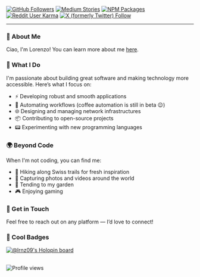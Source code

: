 [![GitHub Followers](https://img.shields.io/github/followers/LRNZ09)](https://github.com/LRNZ09?tab=followers) [![Medium Stories](https://img.shields.io/badge/dynamic/xml?url=https%3A%2F%2Fmedium.com%2Ffeed%2F%40LRNZ09&query=count(%2F%2Fitem)&style=social&logo=medium&label=Stories)](https://medium.com/@LRNZ09) [![NPM Packages](https://img.shields.io/badge/dynamic/json?url=https%3A%2F%2Fapi.npms.io%2Fv2%2Fsearch%3Fq%3Dmaintainer%3ALRNZ09&query=%24.total&style=social&logo=npm&label=Packages)](https://www.npmjs.com/~lrnz09?activeTab=packages) [![Reddit User Karma](https://img.shields.io/reddit/user-karma/combined/LRNZ09)](https://www.reddit.com/user/LRNZ09) [![X (formerly Twitter) Follow](https://img.shields.io/twitter/follow/LRNZ09)](https://x.com/LRNZ09)

---

### 👋 About Me

Ciao, I'm Lorenzo! You can learn more about me [here](https://lorenzopieri.dev).

### 🧰 What I Do

I'm passionate about building great software and making technology more accessible.
Here’s what I focus on:

- ⚡️ Developing robust and smooth applications
- 🤖 Automating workflows (coffee automation is still in beta 😉)
- 🌐 Designing and managing network infrastructures
- 📦 Contributing to open-source projects
- 📟 Experimenting with new programming languages

### 🌍 Beyond Code

When I'm not coding, you can find me:

- 🥾 Hiking along Swiss trails for fresh inspiration
- 📸 Capturing photos and videos around the world
- 🌱 Tending to my garden
- 🎮 Enjoying gaming

### 📡 Get in Touch

Feel free to reach out on any platform — I’d love to connect!

### 💎 Cool Badges

[![@lrnz09's Holopin board](https://holopin.io/api/user/board?user=lrnz09)](https://holopin.io/@lrnz09)

\
![Profile views](https://komarev.com/ghpvc/?abbreviated=true&color=grey&style=pixel&username=LRNZ09)
